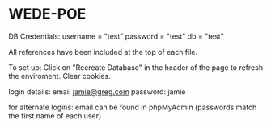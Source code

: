 # WEDE-POE

DB Credentials:
	username = "test"
	password = "test"
	db = "test"

All references have been included at the top of each file.

To set up:
    Click on "Recreate Database" in the header of the page to refresh the enviroment.
    Clear cookies.

login details:
    emai: jamie@greg.com
    password: jamie

for alternate logins:
    email can be found in phpMyAdmin
    (passwords match the first name of each user)
